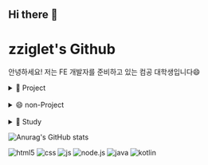 ## Hi there 👋

<!--
**zziglet/zziglet** is a ✨ _special_ ✨ repository because its `README.md` (this file) appears on your GitHub profile.

Here are some ideas to get you started:

- 
- 🌱 I’m currently learning ...
- 👯 I’m looking to collaborate on ...
- 🤔 I’m looking for help with ...
- 💬 Ask me about ...
- 📫 How to reach me: ...
- 😄 Pronouns: ...
- ⚡ Fun fact: ...
-->
<h1>zziglet's Github</h1>
<p>안녕하세요! 저는 FE 개발자를 준비하고 있는 컴공 대학생입니다😄</p>
<details>
<summary>
  🔭 Project
</summary>
  <h2>2024.7 : 코멘토 직무부트캠프 참여</h2>
  <p>[IT 8가지 직무 기초 체험 ...] 부트캠프에 참여</p>
   <h2>2024.6 : 모바일프로그래밍 프로젝트</h2>
  <p>각종 포토부스의 위치/정보/리뷰작성과 사용자별 앨범, 북마크 저장 기능의 서비스 구현(Kotlin, Jetpack compose)</p>
  <h2>2023.6 : 웹프로그래밍 프로젝트</h2>
  <p>닌텐도 사의 커비를 주제로 벽돌깨기 게임 구현(HTML/CSS, jQuery)</p>
</details>
  <br>
<details>
<summary>
  😄 non-Project
</summary>
   <h2>2024.2-2024.5 : 건국대학교 축제준비위원회</h2>
  <p>무대기획팀 가요제 팀장</p>
  <h2>2022.6 - 2023.6 : 소리나래 회장</h2>
  <p>건국대학교 중앙동아리인 소리나래의 회장으로 활동</p>
</details>
  <br>
<details>
<summary>
  🤔 Study
</summary>
   <h2>React</h2>
  <p>FE 개발자가 되기 위해 React, Vue.js에 대해 현재 공부 중 -> 토이프로젝트 기획 중</p>
  <h2>AWS</h2>
  <p>AWS 클라우드와 컴퓨터 네트워크에 대해 공부 중</p>
  <h2>Algorithm</h2>
  <p>코딩테스트를 준비하기 위해 백준 문제를 풀며 알고리즘 공부 </p>
  <h2>TOEIC</h2>
  <p>졸업합시다!</p>
</details>

![Anurag's GitHub stats](https://github-readme-stats.vercel.app/api?username=zziglet)

![html5](https://img.shields.io/badge/HTML5-E34F26?style=for-the-badge&logo=html5&logoColor=white)
![css](https://img.shields.io/badge/CSS-239120?&style=for-the-badge&logo=css3&logoColor=white)
![js](https://img.shields.io/badge/JavaScript-F7DF1E?style=for-the-badge&logo=JavaScript&logoColor=white)
![node.js](https://img.shields.io/badge/Node.js-43853D?style=for-the-badge&logo=node.js&logoColor=white)
![java](https://img.shields.io/badge/Java-ED8B00?style=for-the-badge&logo=openjdk&logoColor=white)
![kotlin](https://img.shields.io/badge/Kotlin-0095D5?&style=for-the-badge&logo=kotlin&logoColor=white)
